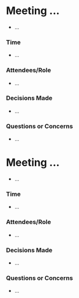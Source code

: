 # Meeting ...
- ...
### Time
- ...
### Attendees/Role
- ...
### Decisions Made
- ...
### Questions or Concerns
- ...

# Meeting ...
- ...
### Time
- ...
### Attendees/Role
- ...
### Decisions Made
- ...
### Questions or Concerns
- ...